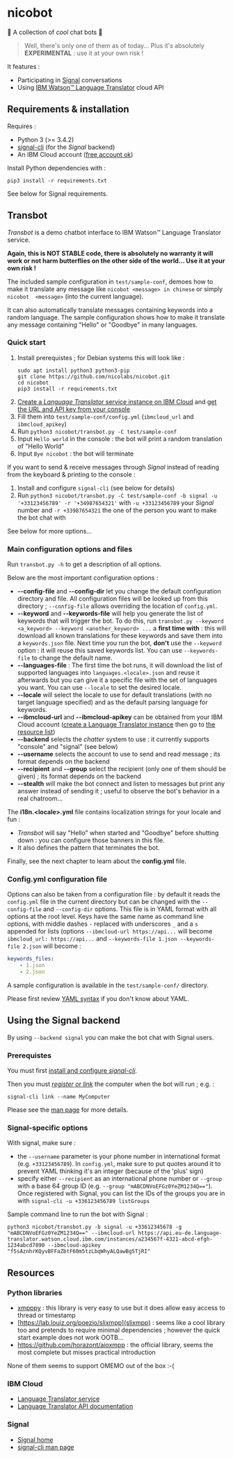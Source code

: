# nicobot

🤟 A collection of *cool* chat bots 🤟

> Well, there's only one of them as of today... Plus it's absolutely **EXPERIMENTAL** : use it at your own risk !

It features :

- Participating in [Signal](https://www.signal.org/fr/) conversations
- Using [IBM Watson™ Language Translator](https://cloud.ibm.com/apidocs/language-translator) cloud API


## Requirements & installation

Requires :

- Python 3 (>= 3.4.2)
- [signal-cli](https://github.com/AsamK/signal-cli) (for the *Signal* backend)
- An IBM Cloud account ([free account ok](https://www.ibm.com/cloud/free))

Install Python dependencies with :

    pip3 install -r requirements.txt

See below for Signal requirements.


## Transbot

*Transbot* is a demo chatbot interface to IBM Watson™ Language Translator service.

**Again, this is NOT STABLE code, there is absolutely no warranty it will work or not harm butterflies on the other side of the world... Use it at your own risk !**

The included sample configuration in `test/sample-conf`, demoes how to make it translate any message like `nicobot <message> in chinese` or simply `nicobot  <message>` (into the current language).

It can also automatically translate messages containing keywords into a random language.
The sample configuration shows how to make it translate any message containing "Hello" or "Goodbye" in many languages.

### Quick start

1. Install prerequistes ; for Debian systems this will look like :
    ```
    sudo apt install python3 python3-pip
    git clone https://github.com/nicolabs/nicobot.git
    cd nicobot
    pip3 install -r requirements.txt
    ```
2. [Create a *Language Translator* service instance on IBM Cloud](https://cloud.ibm.com/catalog/services/language-translator) and [get the URL and API key from your console](https://cloud.ibm.com/resources?groups=resource-instance)
3. Fill them into `test/sample-conf/config.yml` (`ibmcloud_url` and `ibmcloud_apikey`)
4. Run `python3 nicobot/transbot.py -C test/sample-conf`
5. Input `Hello world` in the console : the bot will print a random translation of "Hello World"
6. Input `Bye nicobot` : the bot will terminate

If you want to send & receive messages through *Signal* instead of reading from the keyboard & printing to the console :

1. Install and configure `signal-cli` (see below for details)
2. Run `python3 nicobot/transbot.py -C test/sample-conf -b signal -u '+33123456789' -r '+34987654321'` with `-u +33123456789` your *Signal* number and `-r +33987654321` the one of the person you want to make the bot chat with

See below for more options...


### Main configuration options and files

Run `transbot.py -h` to get a description of all options.

Below are the most important configuration options :

- **--config-file** and **--config-dir** let you change the default configuration directory and file. All configuration files will be looked up from this directory ; `--config-file` allows overriding the location of `config.yml`.
- **--keyword** and **--keywords-file** will help you generate the list of keywords that will trigger the bot. To do this, run `transbot.py --keyword <a_keyword> --keyword <another_keyword> ...` a **first time with** : this will download all known translations for these keywords and save them into a `keywords.json` file. Next time you run the bot, **don't** use the `--keyword` option : it will reuse this saved keywords list. You can use `--keywords-file` to change the default name.
- **--languages-file** : The first time the bot runs, it will download the list of supported languages into `languages.<locale>.json` and reuse it afterwards but you can give it a specific file with the set of languages you want. You can use `--locale` to set the desired locale.
- **--locale** will select the locale to use for default translations (with no target language specified) and as the default parsing language for keywords.
- **--ibmcloud-url** and **--ibmcloud-apikey** can be obtained from your IBM Cloud account ([create a Language Translator instance](https://cloud.ibm.com/apidocs/language-translator) then go to [the resource list](https://cloud.ibm.com/resources?groups=resource-instance))
- **--backend** selects the *chatter* system to use : it currently supports "console" and "signal" (see below)
- **--username** selects the account to use to send and read message ; its format depends on the backend
- **--recipient** and **--group** select the recipient (only one of them should be given) ; its format depends on the backend
- **--stealth** will make the bot connect and listen to messages but print any answer instead of sending it ; useful to observe the bot's behavior in a real chatroom...

The **i18n.\<locale>.yml** file contains localization strings for your locale and fun :
- *Transbot* will say "Hello" when started and "Goodbye" before shutting down : you can configure those banners in this file.
- It also defines the pattern that terminates the bot.

Finally, see the next chapter to learn about the **config.yml** file.


### Config.yml configuration file

Options can also be taken from a configuration file : by default it reads the `config.yml` file in the current directory but can be changed with the `--config-file` and `--config-dir` options.
This file is in YAML format with all options at the root level. Keys have the same name as command line options, with middle dashes `-` replaced with underscores `_` and a `s` appended for lists (options `--ibmcloud-url https://api...` will become `ibmcloud_url: https://api...` and `--keywords-file 1.json --keywords-file 2.json` will become :
```yaml
keywords_files:
    - 1.json
    - 2.json
```

A sample configuration is available in the `test/sample-conf/` directory.

Please first review [YAML syntax](https://yaml.org/spec/1.1/#id857168) if you don't know about YAML.


## Using the Signal backend

By using `--backend signal` you can make the bot chat with Signal users.

### Prerequistes

You must first [install and configure *signal-cli*](https://github.com/AsamK/signal-cli#installation).

Then you must [*register* or *link*](https://github.com/AsamK/signal-cli/blob/master/man/signal-cli.1.adoc) the computer when the bot will run ; e.g. :

    signal-cli link --name MyComputer

Please see the [man page](https://github.com/AsamK/signal-cli/blob/master/man/signal-cli.1.adoc) for more details.


### Signal-specific options

With signal, make sure :

- the `--username` parameter is your phone number in international format (e.g. `+33123456789`). In `config.yml`, make sure to put quotes around it to prevent YAML thinking it's an integer (because of the 'plus' sign)
- specify either `--recipient` as an international phone number or `--group` with a base 64 group ID (e.g. `--group "mABCDNVoEFGz0YeZM1234Q=="`). Once registered with Signal, you can list the IDs of the groups you are in with `signal-cli -u +336123456789 listGroups`

Sample command line to run the bot with Signal :

    python3 nicobot/transbot.py -b signal -u +33612345678 -g "mABCDNVoEFGz0YeZM1234Q==" --ibmcloud-url https://api.eu-de.language-translator.watson.cloud.ibm.com/instances/a234567f-4321-abcd-efgh-1234abcd7890 --ibmcloud-apikey "f5sAznhrKQyvBFFaZbtF60m5tzLbqWhyALQawBg5TjRI"



## Resources

### Python libraries

- [xmpppy](https://github.com/xmpppy/xmpppy) : this library is very easy to use but it does allow easy access to thread or timestamp
- [https://lab.louiz.org/poezio/slixmpp](slixmpp) : seems like a cool library too and pretends to require minimal dependencies ; however the quick start example does not work OOTB...
- https://github.com/horazont/aioxmpp : the official library, seems the most complete but misses practical introduction

None of them seems to support OMEMO out of the box :-(

### IBM Cloud

- [Language Translator service](https://cloud.ibm.com/catalog/services/language-translator)
- [Language Translator API documentation](https://cloud.ibm.com/apidocs/language-translator)

### Signal

- [Signal home](https://signal.org/)
- [signal-cli man page](https://github.com/AsamK/signal-cli/blob/master/man/signal-cli.1.adoc)

